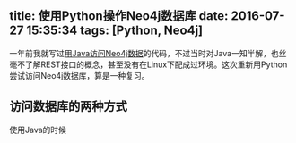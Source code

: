 title: 使用Python操作Neo4j数据库
date: 2016-07-27 15:35:34
tags: [Python, Neo4j]
---

一年前我就写过[用Java访问Neo4j数据](https://github.com/checkyh/Neo4jGraph)的代码，不过当时对Java一知半解，也丝毫不了解REST接口的概念，甚至没有在Linux下配成过环境。这次重新用Python尝试访问Neo4j数据库，算是一种复习。

## 访问数据库的两种方式

使用Java的时候
